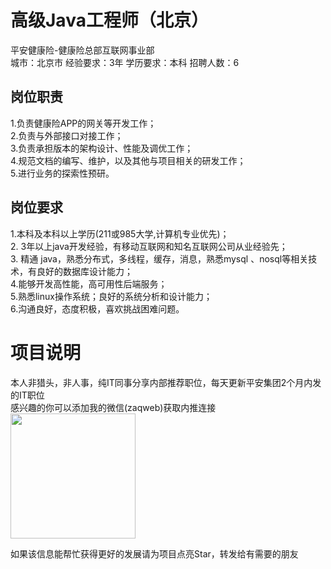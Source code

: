 # 高级Java工程师（北京）
平安健康险-健康险总部互联网事业部  
城市：北京市 经验要求：3年 学历要求：本科  招聘人数：6

## 岗位职责
1.负责健康险APP的网关等开发工作；   
2.负责与外部接口对接工作；   
3.负责承担版本的架构设计、性能及调优工作；   
4.规范文档的编写、维护，以及其他与项目相关的研发工作；   
5.进行业务的探索性预研。

## 岗位要求
1.本科及本科以上学历(211或985大学,计算机专业优先)；   
2. 3年以上java开发经验，有移动互联网和知名互联网公司从业经验先；    
3. 精通 java，熟悉分布式，多线程，缓存，消息，熟悉mysql 、nosql等相关技术，有良好的数据库设计能力；   
4.能够开发高性能，高可用性后端服务；   
5.熟悉linux操作系统；良好的系统分析和设计能力；   
6.沟通良好，态度积极，喜欢挑战困难问题。

# 项目说明

本人非猎头，非人事，纯IT同事分享内部推荐职位，每天更新平安集团2个月内发的IT职位  
感兴趣的你可以添加我的微信(zaqweb)获取内推连接  
<img src="https://github.com/zaqweb/PA-IT-JOBS/blob/master/WechatICode.jpeg"  height="200" width="200">

如果该信息能帮忙获得更好的发展请为项目点亮Star，转发给有需要的朋友




